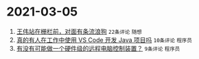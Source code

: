 # 2021-03-05

1. [王伟站在栅栏前，对面有条流浪狗](https://www.v2ex.com/t/758647) `22条评论` `随想`
1. [真的有人在工作中使用 VS Code 开发 Java 项目吗](https://www.v2ex.com/t/758653) `10条评论` `程序员`
1. [有没有可能做一个硬件级的远程电脑控制装置？](https://www.v2ex.com/t/758654) `9条评论` `程序员`
